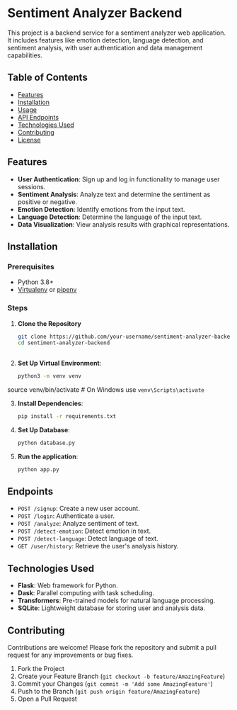 # Sentiment Analyzer Backend

This project is a backend service for a sentiment analyzer web application. It includes features like emotion detection, language detection, and sentiment analysis, with user authentication and data management capabilities.

## Table of Contents

- [Features](#features)
- [Installation](#installation)
- [Usage](#usage)
- [API Endpoints](#api-endpoints)
- [Technologies Used](#technologies-used)
- [Contributing](#contributing)
- [License](#license)

## Features

- **User Authentication**: Sign up and log in functionality to manage user sessions.
- **Sentiment Analysis**: Analyze text and determine the sentiment as positive or negative.
- **Emotion Detection**: Identify emotions from the input text.
- **Language Detection**: Determine the language of the input text.
- **Data Visualization**: View analysis results with graphical representations.

## Installation

### Prerequisites

- Python 3.8+
- [Virtualenv](https://virtualenv.pypa.io/en/latest/) or [pipenv](https://pipenv.pypa.io/en/latest/)

### Steps

1. **Clone the Repository**

   ```bash
   git clone https://github.com/your-username/sentiment-analyzer-backend.git
   cd sentiment-analyzer-backend
      
2. **Set Up Virtual Environment**:
     ```bash
     python3 -m venv venv
source venv/bin/activate  # On Windows use `venv\Scripts\activate`

3. **Install Dependencies**:
     ```bash
     pip install -r requirements.txt

4. **Set Up Database**:
     ```bash
     python database.py
     
5. **Run the application**:
     ```bash
    python app.py

## Endpoints

- `POST /signup`: Create a new user account.
- `POST /login`: Authenticate a user.
- `POST /analyze`: Analyze sentiment of text.
- `POST /detect-emotion`: Detect emotion in text.
- `POST /detect-language`: Detect language of text.
- `GET /user/history`: Retrieve the user's analysis history.
  
## Technologies Used
- **Flask**: Web framework for Python.
- **Dask**: Parallel computing with task scheduling.
- **Transformers**: Pre-trained models for natural language processing.
- **SQLite**: Lightweight database for storing user and analysis data.

## Contributing
Contributions are welcome! Please fork the repository and submit a pull request for any improvements or bug fixes.
1. Fork the Project
2. Create your Feature Branch (`git checkout -b feature/AmazingFeature`)
3. Commit your Changes (`git commit -m 'Add some AmazingFeature'`)
4. Push to the Branch (`git push origin feature/AmazingFeature`)
5. Open a Pull Request
